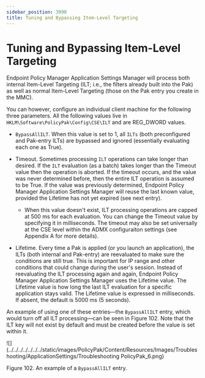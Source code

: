 ```yaml
---
sidebar_position: 3990
title: Tuning and Bypassing Item-Level Targeting
---
```


# Tuning and Bypassing Item-Level Targeting

Endpoint Policy Manager Application Settings Manager will process both internal Item-Level Targeting (ILT; i.e., the filters already built into the Pak) as well as normal Item-Level Targeting (those on the Pak entry you create in the MMC).

You can however, configure an individual client machine for the following three parameters. All the following values live in `HKLM\Software\PolicyPak\Config\CSE\ILT` and are REG\_DWORD values.

* `BypassAllILT`. When this value is set to 1, all `ILTs` (both preconfigured and Pak-entry ILTs) are bypassed and ignored (essentially evaluating each one as True).
* Timeout. Sometimes processing `ILT` operations can take longer than desired. If the `ILT` evaluation (as a batch) takes longer than the Timeout value then the operation is aborted. If the timeout occurs, and the value was never determined before, then the entire ILT operation is assumed to be True. If the value was previously determined, Endpoint Policy Manager Application Settings Manager will reuse the last known value, provided the Lifetime has not yet expired (see next entry).

  * When this value doesn't exist, ILT processing operations are capped at 500 ms for each evaluation. You can change the Timeout value by specifying it in milliseconds. The timeout may also be set universally at the CSE level within the ADMX configuraiton settings (see Appendix A for more details).
* Lifetime. Every time a Pak is applied (or you launch an application), the ILTs (both internal and Pak-entry) are reevaluated to make sure the conditions are still true. This is important for IP range and other conditions that could change during the user's session. Instead of reevaluating the ILT processing again and again, Endpoint Policy Manager Application Settings Manager uses the Lifetime value. The Lifetime value is how long the last ILT evaluation for a specific application stays valid. The Lifetime value is expressed in milliseconds. If absent, the default is 5000 ms (5 seconds).

An example of using one of these entries—the `BypassAllILT` entry, which would turn off all ILT processing—can be seen in Figure 102. Note that the ILT key will not exist by default and must be created before the value is set within it.

![](../../../../../../../static/images/PolicyPak/Content/Resources/Images/Troubleshooting/ApplicationSettings/Troubleshooting PolicyPak_6.png)

Figure 102. An example of a `BypassAllILT` entry.